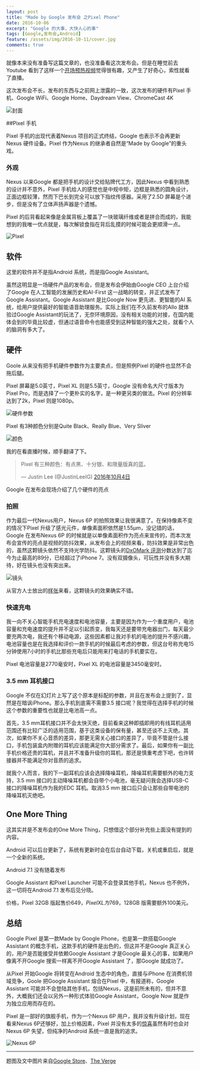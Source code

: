 ```yaml
---
layout: post
title: "Made by Google 发布会 之Pixel Phone"
date: 2016-10-06
excerpt: "Google 的大事，大快人心的事"
tags: [Google,发布会,Android]
feature: /assets/img/2016-10-11/cover.jpg
comments: true
---
```


就像本来没有准备写这篇文章的，也没准备看这次发布会。但是在睡觉前去Youtube 看到了这样一个[开场预热视频](https://youtu.be/lZB2s3-Q15s)觉得很有趣，又产生了好奇心，索性就看了直播。

这次发布会不长，发布的东西与之前网上泄露的一致，这次发布的硬件有Pixel 手机、Google WiFi、Google Home、Daydream View、ChromeCast 4K

![封面][cover]

##Pixel 手机

Pixel 手机的出现代表着Nexus 项目的正式终结，Google 也表示不会再更新Nexus 硬件设备。Pixel 作为Nexus 的继承者自然是“Made by Google”的重头戏。

### 外观

Nexus 以来Google 都是把手机的设计交给贴牌代工方，因此Nexus 中看到熟悉的设计并不意外，Pixel 手机给人的感觉也是中规中矩，边框是熟悉的圆角设计，正面边框较薄，然而下巴长到完全可以放下指纹传感器。采用了2.5D 屏幕是个进步，但是没有了立体声扬声器是个遗憾。

Pixel 的后背看起来像是金属背板上覆盖了一块玻璃纤维或者是拼合而成的，我能想到的我唯一优点就是，每次解锁食指在背后乱摸的时候可能会更顺滑一点。

![Pixel][p1]

## 软件

这里的软件并不是指Android 系统，而是指Google Assistant。

虽然这明显是一场硬件产品的发布会，但是发布会伊始由Google CEO 上台介绍了Google 在人工智能的发展历史和AI-First 这一战略的转变，并正式发布了Google Assistant。Google Assistant 是比Google Now 更先进、更智能的AI 系统，给用户提供最好的智能语音助理服务。实际上我们在不久前发布的Allo 就体验过Google Assistant的玩法了，无奈环境原因，没有相关功能的对接，在国内能体会到的毕竟比较虚，但通过语音命令也能感受到这种智能的强大之处，就看个人的脑洞有多大了。

## 硬件

Goole 从来没有把手机硬件参数作为主要卖点，但是照例Pixel 的硬件也显然不会拖后腿。

Pixel 屏幕是5.0英寸，Pixel XL 则是5.5英寸，Google 没有命名大尺寸版本为Pixel Pro，而是选择了一个更朴实的名字，是一种更另类的做法。Pixel 的分辨率达到了2k，Pixel 则是1080p。

![硬件参数][p2]

Pixel 有3种颜色分别是Quite Black、Really Blue、Very Sliver

![颜色][p3]

我的在看直播时候，顺手翻译了下。

<blockquote class="twitter-tweet" data-lang="zh-cn"><p lang="zh"
dir="ltr">Pixel 有三种颜色：有点黑、十分银、和限量版真的蓝。</p>&mdash; Justin
Lee (@JustinLeeIG) <a
href="https://twitter.com/JustinLeeIG/status/783346077202124801">2016年10月4日</a></blockquote>
<script async src="//platform.twitter.com/widgets.js" charset="utf-8"></script>

Google 在发布会现场介绍了几个硬件的亮点

### 拍照

作为最后一代Nexus用户，Nexus 6P 的拍照效果让我很满意了。在保持像素不变的情况下Pixel 升级了感光元件，单像素面积依然是1.55μm，没记错的话，Google 在发布Nexus 6P 的时候就是以单像素面积作为亮点来宣传的，而本次发布会宣传的亮点是视频的防抖效果，从发布会上的视频来看，防抖效果是非常出色的，虽然这颗镜头依然不支持光学防抖。这颗镜头的[DxOMark 评测][dxomark]分数达到了迄今为止最高的89分，已经超过了iPhone 7。没有双摄像头，可玩性并没有多大期待，好在镜头也没有突出来。

![镜头][p4]

从官方人士放出的[样张][ps]来看，这颗镜头的效果确实不错。

### 快速充电

我一向不关心智能手机充电速度和电池容量，主要是因为作为一个重度用户，电池容量和充电速度的提升并不足以引起质变，我每天还是要带充电器出门，每天最少要充两次电，我还有个移动电源，这些因素都让我对手机的电池的提升不感兴趣，电池容量也是在我选择和评价一款手机的时候最后考虑的参数，但这台号称充电15分钟使用7小时的手机比那些充电后只能用来打电话的手机要实在。

Pixel 电池容量是2770毫安时，Pixel XL 的电池容量是3450毫安时。

### 3.5 mm 耳机接口

Google 不仅在幻灯片上写了这个原本是标配的参数，并且在发布会上提到了，显然是在暗讽iPhone。那么手机到底需不需要3.5 接口呢？我觉得在选择手机的时候这个参数的重要性也就是比电池高一点。

首先，3.5 mm耳机接口并不会太快灭绝，目前看来这种即插即用的有线耳机适用范围还有比较广泛的适用范围，基于这类设备的保有量，甚至还谈不上灭绝。其次，如果你不关心音质的差异，那更无需关心接口的差异了，毕竟不管是什么接口，手机包装盒内附赠的耳机应该能满足你大部分需求了。最后，如果你有一副比手机价格还贵的耳机，并且并不准备升级你的耳机，那还是慎重考虑下吧，也许转接器并不能满足你对音质的追求。

就我个人而言，我的下一副耳机应该会选择降噪耳机，降噪耳机需要额外的电力支持，3.5 mm 接口的主动降噪耳机都会自带个小电池，毫无疑问我会选择USB-C 接口的降噪耳机作为我的EDC 耳机。取消3.5 mm 接口后只会让那些自带电池的降噪耳机灭绝吧。

## One More Thing

这其实并是不发布会的One More Thing，只想借这个部分补充些上面没有提到的内容。

Android 可以后台更新了，系统有更新时会在后台自动下载，关机或重启后，就是一个全新的系统。

Android 7.1 没有随着发布

Google Assistant 和Pixel Launcher 可能不会登录其他手机，Nexus 也不例外，这一切将在Android 7.1 发布后见分晓。

价格，Pixel 32GB 版起售价$649，Pixel XL 为$769，128GB 版需要额外100美元。

## 总结

Google Pixel 是第一款Made by Google Phone，也是第一款搭载Google Assistant 的概念手机，这款手机的硬件是出色的，但这并不是Google 真正关心的，用户是否能接受并依赖Google Assistant 才是Google 最关心的事，如果用户像离不开Google 搜索一样离不开Google Assistant 了，那Google 就成功了。

从Pixel 开始Google 将转变在Android 生态中的角色，直接与iPhone 在消费机领域竞争，Goole 把Google Assistant 熔合在Pixel 中，有报道称，Google Assistant 可能并不会登陆其他手机，包括Nexus，这是前所未有的，但并不意外，大概我们还会以另外一种形式体验Google Assistant，Google Now 就是作为独立应用而存在的。 

Pixel 是一部好的旗舰手机，作为一个Nexus 6P 用户，我并没有升级计划，现在看来Nexus 6P还够好，加上价格因素，Pixel 并没有太多的[惊喜][suprise]虽然有时也会对Nexus 6P 失望，但纯净的Android 系统一直是我的追求。

![Nexus 6P][p5]

----------

题图及文中图片来自[Google Store](http://store.google.com)、[The Verge](http://TheVerge.com)

[suprise]: http://www.theverge.com/2016/10/5/13171712/pixel-phone-by-google-specs-design-reaction
[ps]: http://www.theverge.com/2016/10/7/13207382/google-pixel-xl-camera-photography-samples
[dxomark]: https://www.dxomark.com/Mobiles/Pixel-smartphone-camera-review-At-the-top
[p5]: /assets/img/2016-10-11/p5.jpg
[p4]: /assets/img/2016-10-11/p4.jpg
[p3]: /assets/img/2016-10-11/p3.jpg
[p2]: /assets/img/2016-10-11/p2.png
[p1]: /assets/img/2016-10-11/p1.jpg
[cover]: /assets/img/2016-10-11/lp.jpg
